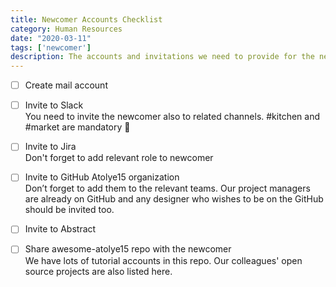 ```yaml
---
title: Newcomer Accounts Checklist
category: Human Resources
date: "2020-03-11"
tags: ['newcomer']
description: The accounts and invitations we need to provide for the newcomers.
---
```


- [ ] Create mail account  

- [ ] Invite to Slack  
You need to invite the newcomer also to related channels. #kitchen and #market are mandatory 👊

- [ ] Invite to Jira  
Don't forget to add relevant role to newcomer

- [ ] Invite to GitHub Atolye15 organization  
Don’t forget to add them to the relevant teams. Our project managers are already on GitHub and any designer who wishes to be on the GitHub should be invited too.

- [ ] Invite to Abstract

- [ ] Share awesome-atolye15 repo with the newcomer  
We have lots of tutorial accounts in this repo. Our colleagues' open source projects are also listed here.
